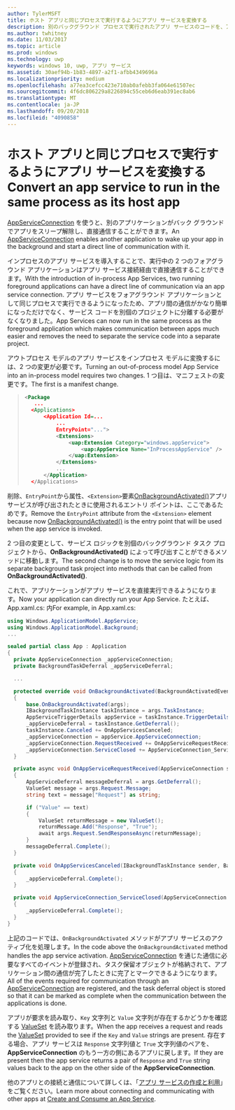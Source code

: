 ```yaml
---
author: TylerMSFT
title: ホスト アプリと同じプロセスで実行するようにアプリ サービスを変換する
description: 別のバックグラウンド プロセスで実行されたアプリ サービスのコードを、アプリ サービスのプロバイダーと同じプロセス内で実行されるコードに変換します。
ms.author: twhitney
ms.date: 11/03/2017
ms.topic: article
ms.prod: windows
ms.technology: uwp
keywords: windows 10, uwp, アプリ サービス
ms.assetid: 30aef94b-1b83-4897-a2f1-afbb4349696a
ms.localizationpriority: medium
ms.openlocfilehash: a77ea3cefcc423e710ab0afebb3fa064e61507ec
ms.sourcegitcommit: 4f6dc806229a8226894c55ceb6d6eab391ec8ab6
ms.translationtype: MT
ms.contentlocale: ja-JP
ms.lasthandoff: 09/20/2018
ms.locfileid: "4090858"
---
```

# <a name="convert-an-app-service-to-run-in-the-same-process-as-its-host-app"></a><span data-ttu-id="d6de3-104">ホスト アプリと同じプロセスで実行するようにアプリ サービスを変換する</span><span class="sxs-lookup"><span data-stu-id="d6de3-104">Convert an app service to run in the same process as its host app</span></span>

<span data-ttu-id="d6de3-105">[AppServiceConnection](https://msdn.microsoft.com/library/windows/apps/windows.applicationmodel.appservice.appserviceconnection.aspx) を使うと、別のアプリケーションがバック グラウンドでアプリをスリープ解除し、直接通信することができます。</span><span class="sxs-lookup"><span data-stu-id="d6de3-105">An [AppServiceConnection](https://msdn.microsoft.com/library/windows/apps/windows.applicationmodel.appservice.appserviceconnection.aspx) enables another application to wake up your app in the background and start a direct line of communication with it.</span></span>

<span data-ttu-id="d6de3-106">インプロセスのアプリ サービスを導入することで、実行中の 2 つのフォアグラウンド アプリケーションはアプリ サービス接続経由で直接通信することができます。</span><span class="sxs-lookup"><span data-stu-id="d6de3-106">With the introduction of in-process App Services, two running foreground applications can have a direct line of communication via an app service connection.</span></span> <span data-ttu-id="d6de3-107">アプリ サービスをフォアグラウンド アプリケーションとして同じプロセスで実行できるようになったため、アプリ間の通信がかなり簡単になっただけでなく、サービス コードを別個のプロジェクトに分離する必要がなくなりました。</span><span class="sxs-lookup"><span data-stu-id="d6de3-107">App Services can now run in the same process as the foreground application which makes communication between apps much easier and removes the need to separate the service code into a separate project.</span></span>

<span data-ttu-id="d6de3-108">アウトプロセス モデルのアプリ サービスをインプロセス モデルに変換するには、2 つの変更が必要です。</span><span class="sxs-lookup"><span data-stu-id="d6de3-108">Turning an out-of-process model App Service into an in-process model requires two changes.</span></span> <span data-ttu-id="d6de3-109">1 つ目は、マニフェストの変更です。</span><span class="sxs-lookup"><span data-stu-id="d6de3-109">The first is a manifest change.</span></span>

> ```xml
> <Package
>    ...
>   <Applications>
>       <Application Id=...
>           ...
>           EntryPoint="...">
>           <Extensions>
>               <uap:Extension Category="windows.appService">
>                   <uap:AppService Name="InProcessAppService" />
>               </uap:Extension>
>           </Extensions>
>           ...
>       </Application>
>   </Applications>
> ```

<span data-ttu-id="d6de3-110">削除、`EntryPoint`から属性、`<Extension>`要素[OnBackgroundActivated()](https://msdn.microsoft.com/library/windows/apps/windows.ui.xaml.application.onbackgroundactivated.aspx)アプリ サービスが呼び出されたときに使用されるエントリ ポイントは、ここであるためです。</span><span class="sxs-lookup"><span data-stu-id="d6de3-110">Remove the `EntryPoint` attribute from the `<Extension>` element because now [OnBackgroundActivated()](https://msdn.microsoft.com/library/windows/apps/windows.ui.xaml.application.onbackgroundactivated.aspx) is the entry point that will be used when the app service is invoked.</span></span>

<span data-ttu-id="d6de3-111">2 つ目の変更として、サービス ロジックを別個のバックグラウンド タスク プロジェクトから、**OnBackgroundActivated()** によって呼び出すことができるメソッドに移動します。</span><span class="sxs-lookup"><span data-stu-id="d6de3-111">The second change is to move the service logic from its separate background task project into methods that can be called from **OnBackgroundActivated()**.</span></span>

<span data-ttu-id="d6de3-112">これで、アプリケーションがアプリ サービスを直接実行できるようになります。</span><span class="sxs-lookup"><span data-stu-id="d6de3-112">Now your application can directly run your App Service.</span></span> <span data-ttu-id="d6de3-113">たとえば、App.xaml.cs: 内</span><span class="sxs-lookup"><span data-stu-id="d6de3-113">For example, in App.xaml.cs:</span></span>

``` cs
using Windows.ApplicationModel.AppService;
using Windows.ApplicationModel.Background;
...

sealed partial class App : Application
{
  private AppServiceConnection _appServiceConnection;
  private BackgroundTaskDeferral _appServiceDeferral;

  ...

  protected override void OnBackgroundActivated(BackgroundActivatedEventArgs args)
  {
      base.OnBackgroundActivated(args);
      IBackgroundTaskInstance taskInstance = args.TaskInstance;
      AppServiceTriggerDetails appService = taskInstance.TriggerDetails as AppServiceTriggerDetails;
      _appServiceDeferral = taskInstance.GetDeferral();
      taskInstance.Canceled += OnAppServicesCanceled;
      _appServiceConnection = appService.AppServiceConnection;
      _appServiceConnection.RequestReceived += OnAppServiceRequestReceived;
      _appServiceConnection.ServiceClosed += AppServiceConnection_ServiceClosed;
  }

  private async void OnAppServiceRequestReceived(AppServiceConnection sender, AppServiceRequestReceivedEventArgs args)
  {
      AppServiceDeferral messageDeferral = args.GetDeferral();
      ValueSet message = args.Request.Message;
      string text = message["Request"] as string;

      if ("Value" == text)
      {
          ValueSet returnMessage = new ValueSet();
          returnMessage.Add("Response", "True");
          await args.Request.SendResponseAsync(returnMessage);
      }
      messageDeferral.Complete();
  }

  private void OnAppServicesCanceled(IBackgroundTaskInstance sender, BackgroundTaskCancellationReason reason)
  {
      _appServiceDeferral.Complete();
  }

  private void AppServiceConnection_ServiceClosed(AppServiceConnection sender, AppServiceClosedEventArgs args)
  {
      _appServiceDeferral.Complete();
  }
}
```

<span data-ttu-id="d6de3-114">上記のコードでは、`OnBackgroundActivated` メソッドがアプリ サービスのアクティブ化を処理します。</span><span class="sxs-lookup"><span data-stu-id="d6de3-114">In the code above the `OnBackgroundActivated` method handles the app service activation.</span></span> <span data-ttu-id="d6de3-115">[AppServiceConnection](https://msdn.microsoft.com/library/windows/apps/windows.applicationmodel.appservice.appserviceconnection.aspx) を通じた通信に必要なすべてのイベントが登録され、タスク保留オブジェクトが格納されて、アプリケーション間の通信が完了したときに完了とマークできるようになります。</span><span class="sxs-lookup"><span data-stu-id="d6de3-115">All of the events required for communication through an [AppServiceConnection](https://msdn.microsoft.com/library/windows/apps/windows.applicationmodel.appservice.appserviceconnection.aspx) are registered, and the task deferral object is stored so that it can be marked as complete when the communication between the applications is done.</span></span>

<span data-ttu-id="d6de3-116">アプリが要求を読み取り、`Key` 文字列と `Value` 文字列が存在するかどうかを確認する [ValueSet](https://msdn.microsoft.com/library/windows/apps/windows.foundation.collections.valueset.aspx) を読み取ります。</span><span class="sxs-lookup"><span data-stu-id="d6de3-116">When the app receives a request and reads the [ValueSet](https://msdn.microsoft.com/library/windows/apps/windows.foundation.collections.valueset.aspx) provided to see if the `Key` and `Value` strings are present.</span></span> <span data-ttu-id="d6de3-117">存在する場合、アプリ サービスは `Response` 文字列値と `True` 文字列値のペアを、**AppServiceConnection** のもう一方の側にあるアプリに戻します。</span><span class="sxs-lookup"><span data-stu-id="d6de3-117">If they are present then the app service returns a pair of `Response` and `True` string values back to the app on the other side of the **AppServiceConnection**.</span></span>

<span data-ttu-id="d6de3-118">他のアプリとの接続と通信について詳しくは、「[アプリ サービスの作成と利用](https://msdn.microsoft.com/windows/uwp/launch-resume/how-to-create-and-consume-an-app-service?f=255&MSPPError=-2147217396)」をご覧ください。</span><span class="sxs-lookup"><span data-stu-id="d6de3-118">Learn more about connecting and communicating with other apps at [Create and Consume an App Service](https://msdn.microsoft.com/windows/uwp/launch-resume/how-to-create-and-consume-an-app-service?f=255&MSPPError=-2147217396).</span></span>
